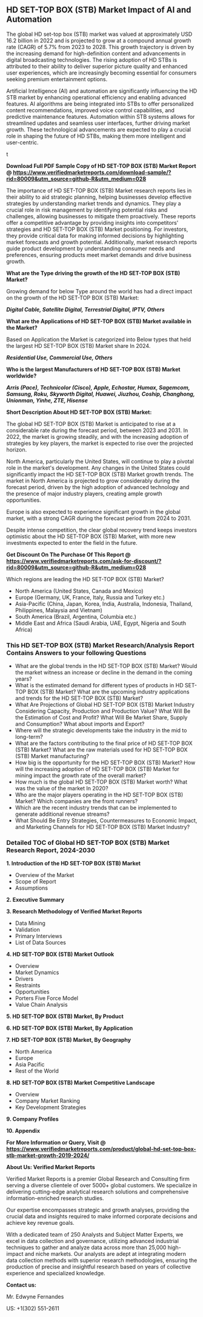 <h2>HD SET-TOP BOX (STB) Market Impact of AI and Automation</h2><p>The global HD set-top box (STB) market was valued at approximately USD 16.2 billion in 2022 and is projected to grow at a compound annual growth rate (CAGR) of 5.7% from 2023 to 2028. This growth trajectory is driven by the increasing demand for high-definition content and advancements in digital broadcasting technologies. The rising adoption of HD STBs is attributed to their ability to deliver superior picture quality and enhanced user experiences, which are increasingly becoming essential for consumers seeking premium entertainment options.</p><p>Artificial Intelligence (AI) and automation are significantly influencing the HD STB market by enhancing operational efficiency and enabling advanced features. AI algorithms are being integrated into STBs to offer personalized content recommendations, improved voice control capabilities, and predictive maintenance features. Automation within STB systems allows for streamlined updates and seamless user interfaces, further driving market growth. These technological advancements are expected to play a crucial role in shaping the future of HD STBs, making them more intelligent and user-centric.</p>t</p><p id="" class=""><strong>Download Full PDF Sample Copy of HD SET-TOP BOX (STB) Market Report @ <a href="https://www.verifiedmarketreports.com/download-sample/?rid=80009&utm_source=github-R&utm_medium=028" target="_blank">https://www.verifiedmarketreports.com/download-sample/?rid=80009&utm_source=github-R&utm_medium=028</a></strong></p><p>The importance of&nbsp;HD SET-TOP BOX (STB) Market research reports lies in their ability to aid strategic planning, helping businesses develop effective strategies by understanding market trends and dynamics. They play a crucial role in risk management by identifying potential risks and challenges, allowing businesses to mitigate them proactively. These reports offer a competitive advantage by providing insights into competitors' strategies and HD SET-TOP BOX (STB) Market positioning. For investors, they provide critical data for making informed decisions by highlighting market forecasts and growth potential. Additionally, market research reports guide product development by understanding consumer needs and preferences, ensuring products meet market demands and drive business growth.</p><p><strong>What are the&nbsp;Type driving the growth of the HD SET-TOP BOX (STB) Market?</strong></p><p id="" class="">Growing demand for below Type around the world has had a direct impact on the growth of the HD SET-TOP BOX (STB) Market:</p><em><strong>Digital Cable, Satellite Digital, Terrestrial Digital, IPTV, Others</strong></em></p><strong>What are the&nbsp;Applications&nbsp;of HD SET-TOP BOX (STB) Market available in the Market?</strong></p><p id="" class="">Based on Application the Market is categorized into Below types that held the largest HD SET-TOP BOX (STB) Market share In 2024.</p><em><strong>Residential Use, Commercial Use, Others</strong></em></p><strong>Who is the largest Manufacturers of HD SET-TOP BOX (STB) Market worldwide?</strong></p><p><em><strong>Arris (Pace), Technicolor (Cisco), Apple, Echostar, Humax, Sagemcom, Samsung, Roku, Skyworth Digital, Huawei, Jiuzhou, Coship, Changhong, Unionman, Yinhe, ZTE, Hisense</strong></em></p><p id="" class=""><strong>Short Description About HD SET-TOP BOX (STB) Market:</strong></p><p>The global HD SET-TOP BOX (STB) Market is anticipated to rise at a considerable rate during the forecast period, between 2023 and 2031. In 2022, the market is growing steadily, and with the increasing adoption of strategies by key players, the market is expected to rise over the projected horizon.</p><p>North America, particularly the United States, will continue to play a pivotal role in the market's development. Any changes in the United States could significantly impact the HD SET-TOP BOX (STB) Market growth trends. The market in North America is projected to grow considerably during the forecast period, driven by the high adoption of advanced technology and the presence of major industry players, creating ample growth opportunities.</p><p>Europe is also expected to experience significant growth in the global market, with a strong CAGR during the forecast period from 2024 to 2031.</p><p>Despite intense competition, the clear global recovery trend keeps investors optimistic about the HD SET-TOP BOX (STB) Market, with more new investments expected to enter the field in the future.</p><p id="" class=""><strong>Get Discount On The Purchase Of This Report @ <a href="https://www.verifiedmarketreports.com/ask-for-discount/?rid=80009&utm_source=github-R&utm_medium=028" target="_blank">https://www.verifiedmarketreports.com/ask-for-discount/?rid=80009&utm_source=github-R&utm_medium=028</a></strong></p>Which regions are leading the HD SET-TOP BOX (STB) Market?</p><ul><li>North America (United States, Canada and Mexico)</li><li>Europe (Germany, UK, France, Italy, Russia and Turkey etc.)</li><li>Asia-Pacific (China, Japan, Korea, India, Australia, Indonesia, Thailand, Philippines, Malaysia and Vietnam)</li><li>South America (Brazil, Argentina, Columbia etc.)</li><li>Middle East and Africa (Saudi Arabia, UAE, Egypt, Nigeria and South Africa)</li></ul><h3 id="" class="">This HD SET-TOP BOX (STB) Market Research/Analysis Report Contains Answers to your following Questions</h3><ul><li>What are the global trends in the HD SET-TOP BOX (STB) Market? Would the market witness an increase or decline in the demand in the coming years?</li><li>What is the estimated demand for different types of products in HD SET-TOP BOX (STB) Market? What are the upcoming industry applications and trends for the HD SET-TOP BOX (STB) Market?</li><li>What Are Projections of Global HD SET-TOP BOX (STB) Market Industry Considering Capacity, Production and Production Value? What Will Be the Estimation of Cost and Profit? What Will Be Market Share, Supply and Consumption? What about imports and Export?</li><li>Where will the strategic developments take the industry in the mid to long-term?</li><li>What are the factors contributing to the final price of HD SET-TOP BOX (STB) Market? What are the raw materials used for HD SET-TOP BOX (STB) Market manufacturing?</li><li>How big is the opportunity for the HD SET-TOP BOX (STB) Market? How will the increasing adoption of HD SET-TOP BOX (STB) Market for mining impact the growth rate of the overall market?</li><li>How much is the global HD SET-TOP BOX (STB) Market worth? What was the value of the market In 2020?</li><li>Who are the major players operating in the HD SET-TOP BOX (STB) Market? Which companies are the front runners?</li><li>Which are the recent industry trends that can be implemented to generate additional revenue streams?</li><li>What Should Be Entry Strategies, Countermeasures to Economic Impact, and Marketing Channels for HD SET-TOP BOX (STB) Market Industry?</li></ul><h3 id="" class="">Detailed TOC of Global HD SET-TOP BOX (STB) Market Research Report, 2024-2030</h3><p id="" class=""><strong>1. Introduction of the HD SET-TOP BOX (STB) Market</strong></p><ul><li>Overview of the Market</li><li>Scope of Report</li><li>Assumptions</li></ul><p id="" class=""><strong>2. Executive Summary</strong></p><p id="" class=""><strong>3. Research Methodology of Verified Market Reports</strong></p><ul><li>Data Mining</li><li>Validation</li><li>Primary Interviews</li><li>List of Data Sources</li></ul><p id="" class=""><strong>4. HD SET-TOP BOX (STB) Market Outlook</strong></p><ul><li>Overview</li><li>Market Dynamics</li><li>Drivers</li><li>Restraints</li><li>Opportunities</li><li>Porters Five Force Model</li><li>Value Chain Analysis</li></ul><p id="" class=""><strong>5. HD SET-TOP BOX (STB) Market, By Product</strong></p><p id="" class=""><strong>6. HD SET-TOP BOX (STB) Market, By Application</strong></p><p id="" class=""><strong>7. HD SET-TOP BOX (STB) Market, By Geography</strong></p><ul><li>North America</li><li>Europe</li><li>Asia Pacific</li><li>Rest of the World</li></ul><p id="" class=""><strong>8. HD SET-TOP BOX (STB) Market Competitive Landscape</strong></p><ul><li>Overview</li><li>Company Market Ranking</li><li>Key Development Strategies</li></ul><p id="" class=""><strong>9. Company Profiles</strong></p><p id="" class=""><strong>10. Appendix</strong></p><p id="" class=""><strong>For More Information or Query, Visit @ <a href="https://www.verifiedmarketreports.com/product/global-hd-set-top-box-stb-market-growth-2019-2024/" target="_blank">https://www.verifiedmarketreports.com/product/global-hd-set-top-box-stb-market-growth-2019-2024/</a></strong></p><p id="" class=""><strong>About Us: Verified Market Reports</strong></p><p id="" class="">Verified Market Reports is a premier Global Research and Consulting firm serving a diverse clientele of over 5000+ global customers. We specialize in delivering cutting-edge analytical research solutions and comprehensive information-enriched research studies.</p><p id="" class="">Our expertise encompasses strategic and growth analyses, providing the crucial data and insights required to make informed corporate decisions and achieve key revenue goals.</p><p id="" class="">With a dedicated team of 250 Analysts and Subject Matter Experts, we excel in data collection and governance, utilizing advanced industrial techniques to gather and analyze data across more than 25,000 high-impact and niche markets. Our analysts are adept at integrating modern data collection methods with superior research methodologies, ensuring the production of precise and insightful research based on years of collective experience and specialized knowledge.</p><p id="" class=""><strong>Contact us:</strong></p><p id="" class="">Mr. Edwyne Fernandes</p><p id="" class="">US: +1(302) 551-2611</p>